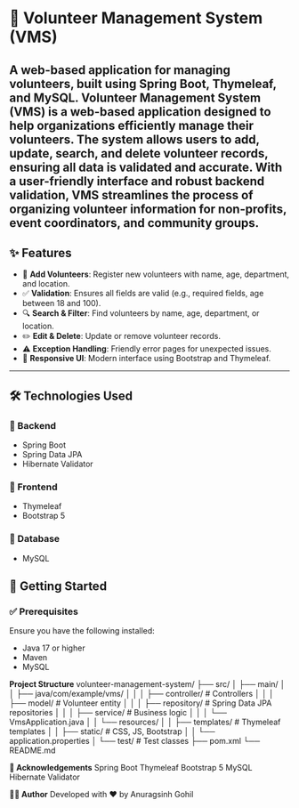 # 💼 Volunteer Management System (VMS)

A web-based application for managing volunteers, built using **Spring Boot**, **Thymeleaf**, and **MySQL**.
Volunteer Management System (VMS) is a web-based application designed to help organizations efficiently manage their volunteers. The system allows users to add, update, search, and delete volunteer records, ensuring all data is validated and accurate. With a user-friendly interface and robust backend validation, VMS streamlines the process of organizing volunteer information for non-profits, event coordinators, and community groups.
---

## ✨ Features

- 📝 **Add Volunteers**: Register new volunteers with name, age, department, and location.
- ✅ **Validation**: Ensures all fields are valid (e.g., required fields, age between 18 and 100).
- 🔍 **Search & Filter**: Find volunteers by name, age, department, or location.
- ✏️ **Edit & Delete**: Update or remove volunteer records.
- ⚠️ **Exception Handling**: Friendly error pages for unexpected issues.
- 📱 **Responsive UI**: Modern interface using Bootstrap and Thymeleaf.

---

## 🛠️ Technologies Used

### 🔹 Backend
- Spring Boot
- Spring Data JPA
- Hibernate Validator

### 🔹 Frontend
- Thymeleaf
- Bootstrap 5

### 🔹 Database
- MySQL

## 🚀 Getting Started

### ✅ Prerequisites

Ensure you have the following installed:

- Java 17 or higher
- Maven
- MySQL

****Project Structure****
volunteer-management-system/
├── src/
│   ├── main/
│   │   ├── java/com/example/vms/
│   │   │   ├── controller/        # Controllers
│   │   │   ├── model/             # Volunteer entity
│   │   │   ├── repository/        # Spring Data JPA repositories
│   │   │   ├── service/           # Business logic
│   │   │   └── VmsApplication.java
│   │   └── resources/
│   │       ├── templates/         # Thymeleaf templates
│   │       ├── static/            # CSS, JS, Bootstrap
│   │       └── application.properties
│   └── test/                      # Test classes
├── pom.xml
└── README.md

**🙌 Acknowledgements**
Spring Boot
Thymeleaf
Bootstrap 5
MySQL
Hibernate Validator

**👨‍💻 Author**
Developed with ❤️ by Anuragsinh Gohil
